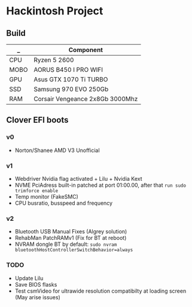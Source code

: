 # Hackintosh Project

## Build

 _ | Component
--- | --- 
CPU  |  Ryzen 5 2600
MOBO | AORUS B450 I PRO WIFI 
GPU  |  Asus GTX 1070 Ti TURBO
SSD  |  Samsung 970 EVO 250Gb
RAM  |  Corsair Vengeance 2x8Gb 3000Mhz

## Clover EFI boots

### v0
- Norton/Shanee AMD V3 Unofficial
### v1
- Webdriver Nvidia flag activated + Lilu + Nvidia Kext
- NVME PciAdress built-in patched at port 01:00.00, after that `run sudo trimforce enable`
- Temp monitor (FakeSMC)
- CPU busratio, busspeed and frequency
### v2 
- Bluetooth USB Manual Fixes (Algrey solution)
- RehabMan PatchRAMv1 (Fix for BT at reboot)
- NVRAM dongle BT by default: `sudo nvram bluetoothHostControllerSwitchBehavior=always`
### TODO
- Update Lilu
- Save BIOS flasks
- Test csmVideo for ultrawide resolution compatibilty at loading screen (May arise issues)
